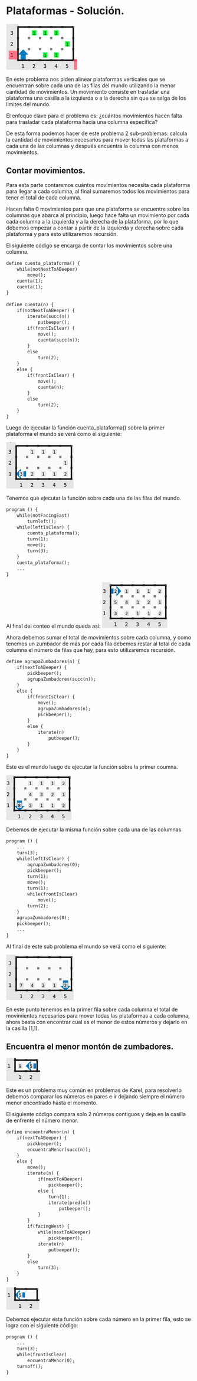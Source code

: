 # Plataformas - Solución.

![1](1.png)

En este problema nos piden alinear plataformas verticales que se encuentran sobre cada una de las filas del mundo utilizando la menor cantidad de movimientos. Un movimiento consiste en trasladar una plataforma una casilla a la izquierda o a la derecha sin que se salga de los limites del mundo.

El enfoque clave para el problema es: ¿cuántos movimientos hacen falta para trasladar cada plataforma hacia una columna específica?

De esta forma podemos hacer de este problema 2 sub-problemas: calcula la cantidad de movimientos necesarios para mover todas las plataformas a cada una de las columnas y después encuentra la columna con menos movimientos.

## Contar movimientos.

Para esta parte contaremos cuántos movimientos necesita cada plataforma para llegar a cada columna, al final sumaremos todos los movimientos para tener el total de cada columna.

Hacen falta 0 movimientos para que una plataforma se encuentre sobre las columnas que abarca al principio, luego hace falta un movimiento por cada cada columna a la izquierda y a la derecha de la plataforma, por lo que debemos empezar a contar a partir de la izquierda y derecha sobre cada plataforma y para esto utilizaremos recursión.

El siguiente código se encarga de contar los movimientos sobre una columna.

```
define cuenta_plataforma() {
    while(notNextToABeeper)
        move();
    cuenta(1);
    cuenta(1);
}

define cuenta(n) {
    if(notNextToABeeper) {
        iterate(succ(n))
            putbeeper();
        if(frontIsClear) {
            move();
            cuenta(succ(n));
        }
        else
            turn(2);
    }
    else {
        if(frontIsClear) {
            move();
            cuenta(n);
        }
        else
            turn(2);
    }
}

```

Luego de ejecutar la función cuenta_plataforma() sobre la primer plataforma el mundo se verá como el siguiente:

![2](2.png)

Tenemos que ejecutar la función sobre cada una de las filas del mundo.

```
program () {
    while(notFacingEast)
        turnleft();
    while(leftIsClear) {
        cuenta_plataforma();
        turn(1);
        move();
        turn(3);
    }
    cuenta_plataforma();
    ...
}
```

Al final del conteo el mundo queda así:
![3](3.png)

Ahora debemos sumar el total de movimientos sobre cada columna, y como tenemos un zumbador de más por cada fila debemos restar al total de cada columna el número de filas que hay, para esto utilizaremos recursión.

```
define agrupaZumbadores(n) {
    if(nextToABeeper) {
        pickbeeper();
        agrupaZumbadores(succ(n));
    }
    else {
        if(frontIsClear) {
            move();
            agrupaZumbadores(n);
            pickbeeper();
        }
        else {
            iterate(n)
                putbeeper();
        }
    }
}
```

Este es el mundo luego de ejecutar la función sobre la primer coumna.

![4](4.png)

Debemos de ejecutar la misma función sobre cada una de las columnas.

```
program () {
    ...
    turn(3);
    while(leftIsClear) {
        agrupaZumbadores(0);
        pickbeeper();
        turn(1);
        move();
        turn(1);
        while(frontIsClear)
            move();
        turn(2);
    }
    agrupaZumbadores(0);
    pickbeeper();
    ...
}
```

Al final de este sub problema el mundo se verá como el siguiente:

![5](5.png)

En este punto tenemos en la primer fila sobre cada columna el total de movimientos necesarios para mover todas las plataformas a cada columna, ahora basta con encontrar cual es el menor de estos números y dejarlo en la casilla (1,1).

## Encuentra el menor montón de zumbadores.

![6](6.png)

Este es un problema muy común en problemas de Karel, para resolverlo debemos comparar los números en pares e ir dejando siempre el número menor encontrado hasta el momento.

El siguiente código compara solo 2 números contiguos y deja en la casilla de enfrente el número menor.

```
define encuentraMenor(n) {
    if(nextToABeeper) {
        pickbeeper();
        encuentraMenor(succ(n));
    }
    else {
        move();
        iterate(n) {
            if(nextToABeeper)
                pickbeeper();
            else {
                turn(1);
                iterate(pred(n))
                    putbeeper();
            }
        }
        if(facingWest) {
            while(nextToABeeper)
                pickbeeper();
            iterate(n)
                putbeeper();
        }
        else
            turn(3);
    }
}
```

![7](7.png)

Debemos ejecutar esta función sobre cada número en la primer fila, esto se logra con el siguiente código:

```
program () {
    ...
    turn(3);
    while(frontIsClear)
        encuentraMenor(0);
    turnoff();
}
```
